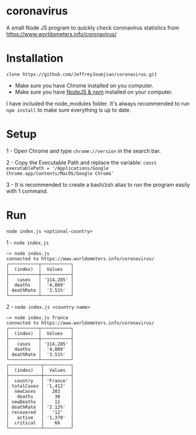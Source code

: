 # coronavirus

A small Node JS program to quickly check coronavirus statistics from https://www.worldometers.info/coronavirus/

# Installation

`clone https://github.com/JeffreyJoumjian/coronavirus.git`

- Make sure you have Chrome installed on you computer. </span>
- Make sure you have [NodeJS & npm](https://nodejs.org/en/) installed on your computer. </span>

I have included the node_modules folder. It's always recommended to run `npm install` to make sure everything is up to date.

# Setup

1 - Open Chrome and type `chrome://version` in the search bar.

2 - Copy the Executable Path and replace the variable:
`const executablePath = '/Applications/Google Chrome.app/Contents/MacOS/Google Chrome'`

3 - It is recommended to create a bash/zsh alias to run the program easily with 1 command.

# Run

`node index.js <optional-country>`

1 - `node index.js`

```
–> node index.js
connected to https://www.worldometers.info/coronavirus/
┌───────────┬───────────┐
│  (index)  │  Values   │
├───────────┼───────────┤
│   cases   │ '114,285' │
│  deaths   │  '4,009'  │
│ deathRate │  '3.51%'  │
└───────────┴───────────┘
```

2 - `node index.js <country-name>`

```
–> node index.js france
connected to https://www.worldometers.info/coronavirus/
┌───────────┬───────────┐
│  (index)  │  Values   │
├───────────┼───────────┤
│   cases   │ '114,285' │
│  deaths   │  '4,009'  │
│ deathRate │  '3.51%'  │
└───────────┴───────────┘
┌────────────┬──────────┐
│  (index)   │  Values  │
├────────────┼──────────┤
│  country   │ 'France' │
│ totalCases │ '1,412'  │
│  newCases  │   203    │
│   deaths   │    30    │
│ newDeaths  │    11    │
│ deathRate  │ '2.12%'  │
│ recovered  │   '12'   │
│   active   │ '1,370'  │
│  critical  │    66    │
└────────────┴──────────┘
```
